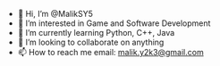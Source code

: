- 👋 Hi, I’m @MalikSY5
- 👀 I’m interested in Game and Software Development
- 🌱 I’m currently learning Python, C++, Java
- 💞️ I’m looking to collaborate on anything
- 📫 How to reach me email: malik.y2k3@gmail.com

<!---
MalikSY5/MalikSY5 is a ✨ special ✨ repository because its `README.md` (this file) appears on your GitHub profile.
You can click the Preview link to take a look at your changes.
--->
